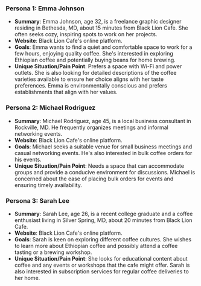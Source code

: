 ### Persona 1: Emma Johnson
- **Summary**: Emma Johnson, age 32, is a freelance graphic designer residing in Bethesda, MD, about 15 minutes from Black Lion Cafe. She often seeks cozy, inspiring spots to work on her projects.
- **Website**: Black Lion Cafe's online platform.
- **Goals**: Emma wants to find a quiet and comfortable space to work for a few hours, enjoying quality coffee. She's interested in exploring Ethiopian coffee and potentially buying beans for home brewing.
- **Unique Situation/Pain Point**: Prefers a space with Wi-Fi and power outlets. She is also looking for detailed descriptions of the coffee varieties available to ensure her choice aligns with her taste preferences. Emma is environmentally conscious and prefers establishments that align with her values.

### Persona 2: Michael Rodriguez
- **Summary**: Michael Rodriguez, age 45, is a local business consultant in Rockville, MD. He frequently organizes meetings and informal networking events.
- **Website**: Black Lion Cafe's online platform.
- **Goals**: Michael seeks a suitable venue for small business meetings and casual networking events. He's also interested in bulk coffee orders for his events.
- **Unique Situation/Pain Point**: Needs a space that can accommodate groups and provide a conducive environment for discussions. Michael is concerned about the ease of placing bulk orders for events and ensuring timely availability.

### Persona 3: Sarah Lee
- **Summary**: Sarah Lee, age 26, is a recent college graduate and a coffee enthusiast living in Silver Spring, MD, about 20 minutes from Black Lion Cafe.
- **Website**: Black Lion Cafe's online platform.
- **Goals**: Sarah is keen on exploring different coffee cultures. She wishes to learn more about Ethiopian coffee and possibly attend a coffee tasting or a brewing workshop.
- **Unique Situation/Pain Point**: She looks for educational content about coffee and any events or workshops that the cafe might offer. Sarah is also interested in subscription services for regular coffee deliveries to her home.
